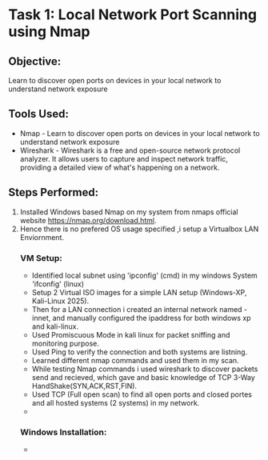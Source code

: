 # Task 1: Local Network Port Scanning using Nmap

## Objective:
Learn to discover open ports on devices in your local network to understand
network exposure

## Tools Used:
- Nmap - Learn to discover open ports on devices in your local network to understand
network exposure
- Wireshark - Wireshark is a free and open-source network protocol analyzer. It allows users to capture and inspect network traffic, providing a detailed view of what's happening on a network. 

## Steps Performed:
1. Installed Windows based Nmap on my system from nmaps official website https://nmap.org/download.html.
2. Hence there is no prefered OS usage specified ,i setup a Virtualbox LAN Enviornment.
   ### VM Setup:
   - Identified local subnet using 'ipconfig' (cmd) in my windows System 'ifconfig' (linux)
   - Setup 2 Virtual ISO images for a simple LAN setup (Windows-XP, Kali-Linux 2025).
   - Then for a LAN connection i created an internal network named -innet, and manually configured the ipaddress for both windows xp and kali-linux.
   - Used Promiscuous Mode in kali linux for packet sniffing and monitoring purpose.
   - Used Ping to verify the connection and both systems are listning.
   - Learned different nmap commands and used them in my scan.
   - While testing Nmap commands i used wireshark to discover packets send and recieved, which gave and basic knowledge of TCP 3-Way HandShake(SYN,ACK,RST,FIN).
   - Used TCP (Full open scan) to find all open ports and closed portes and all hosted systems (2 systems) in my network.
   - 
   ### Windows Installation:
   - 
